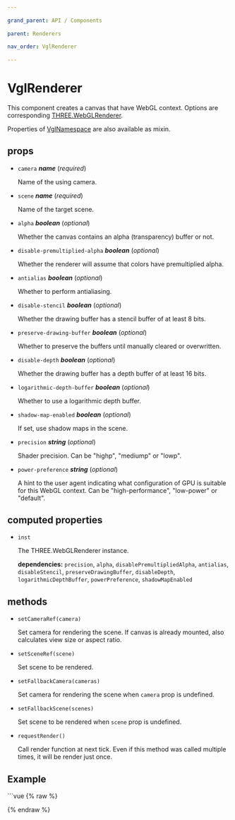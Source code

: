 ```yaml
---
          
grand_parent: API / Components
          
parent: Renderers
          
nav_order: VglRenderer
          
---
```

# VglRenderer 

This component creates a canvas that have WebGL context.
Options are corresponding [THREE.WebGLRenderer](https://threejs.org/docs/index.html#api/core/Object3D).

Properties of [VglNamespace](../core/vgl-namespace) are also available as mixin. 

## props 

- `camera` ***name*** (*required*) 

  Name of the using camera. 

- `scene` ***name*** (*required*) 

  Name of the target scene. 

- `alpha` ***boolean*** (*optional*) 

  Whether the canvas contains an alpha (transparency) buffer or not. 

- `disable-premultiplied-alpha` ***boolean*** (*optional*) 

  Whether the renderer will assume that colors have premultiplied alpha. 

- `antialias` ***boolean*** (*optional*) 

  Whether to perform antialiasing. 

- `disable-stencil` ***boolean*** (*optional*) 

  Whether the drawing buffer has a stencil buffer of at least 8 bits. 

- `preserve-drawing-buffer` ***boolean*** (*optional*) 

  Whether to preserve the buffers until manually cleared or overwritten. 

- `disable-depth` ***boolean*** (*optional*) 

  Whether the drawing buffer has a depth buffer of at least 16 bits. 

- `logarithmic-depth-buffer` ***boolean*** (*optional*) 

  Whether to use a logarithmic depth buffer. 

- `shadow-map-enabled` ***boolean*** (*optional*) 

  If set, use shadow maps in the scene. 

- `precision` ***string*** (*optional*) 

  Shader precision. Can be "highp", "mediump" or "lowp". 

- `power-preference` ***string*** (*optional*) 

  A hint to the user agent indicating what configuration of GPU is suitable
  for this WebGL context. Can be "high-performance", "low-power" or "default". 

## computed properties 

- `inst` 

  The THREE.WebGLRenderer instance. 

   **dependencies:** `precision`, `alpha`, `disablePremultipliedAlpha`, `antialias`, `disableStencil`, `preserveDrawingBuffer`, `disableDepth`, `logarithmicDepthBuffer`, `powerPreference`, `shadowMapEnabled` 


## methods 

- `setCameraRef(camera)` 

  Set camera for rendering the scene. If canvas is already mounted, also calculates view size
  or aspect ratio. 

- `setSceneRef(scene)` 

  Set scene to be rendered. 

- `setFallbackCamera(cameras)` 

  Set camera for rendering the scene when `camera` prop is undefined. 

- `setFallbackScene(scenes)` 

  Set scene to be rendered when `scene` prop is undefined. 

- `requestRender()` 

  Call render function at next tick. Even if this method was called multiple times, it will be
  render just once. 


## Example
              
<div class="code-example"><div class="max-width-1-2">
                <vgl-renderer-example class="aspect-1618-1000"></vgl-renderer-example>
              
</div></div>
```vue
{% raw %}<template>
  <div>
    <vgl-renderer
      :antialias="antialias"
      :alpha="alpha"
      :disable-premultiplied-alpha="!premultipliedAlpha"
      :disable-depth="!depth"
      :precision="precision"
      :disable-stencil="!stencil"
      :preserve-drawing-buffer="preserveDrawingBuffer"
      :shadow-map-enabled="shadowMapEnabled"
      :logarithmic-depth-buffer="logarithmicDepthBuffer"
      camera="camera"
      scene="scene"
    >
      <vgl-scene name="scene">
        <vgl-sphere-geometry name="sphere" />
        <vgl-box-geometry name="box" />
        <vgl-mesh-standard-material name="std" />
        <vgl-mesh
          geometry="box"
          material="std"
          position="0 -1.5 0"
          receive-shadow
        />
        <vgl-mesh
          geometry="sphere"
          material="std"
          cast-shadow
          receive-shadow
        />
        <vgl-ambient-light color="#ffeecc" />
        <vgl-directional-light
          position="0 1 1"
          cast-shadow
        />
      </vgl-scene>
      <vgl-perspective-camera
        orbit-position="5 1 1"
        name="camera"
      />
    </vgl-renderer>

    <aside class="control-panel">
      <label><input
        v-model="antialias"
        type="checkbox"
      >Antialias</label>
      <label><input
        v-model="alpha"
        type="checkbox"
      >Alpha</label>
      <label><input
        v-model="premultipliedAlpha"
        type="checkbox"
      >Premultiplied alpha</label>
      <label><input
        v-model="depth"
        type="checkbox"
      >Depth buffer</label>
      <label><input
        v-model="stencil"
        type="checkbox"
      >Stencil buffer</label>
      <label><input
        v-model="preserveDrawingBuffer"
        type="checkbox"
      >Preserve drawing buffer</label>
      <label><input
        v-model="logarithmicDepthBuffer"
        type="checkbox"
      >Logarithmic depth buffer</label>
      <label><input
        v-model="shadowMapEnabled"
        type="checkbox"
      >Shadow map</label>
      <label>Precision
        <select v-model="precision">
          <option value="highp">High</option>
          <option value="mediump">Medium</option>
          <option value="lowp">Low</option>
        </select>
      </label>
    </aside>
  </div>
</template>

<script>
export default {
  data: () => ({
    antialias: true,
    alpha: false,
    premultipliedAlpha: true,
    depth: true,
    precision: 'highp',
    stencil: true,
    preserveDrawingBuffer: false,
    shadowMapEnabled: false,
    logarithmicDepthBuffer: false,
  }),
};
</script>
{% endraw %}
```